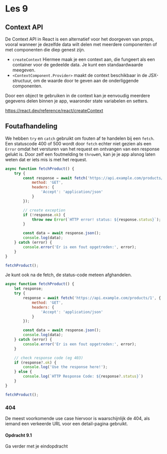 # Les 9

## Context API

De Context API in React is een alternatief voor het doorgeven van props, vooral wanneer je dezelfde data wilt delen met
meerdere componenten of met componenten die diep genest zijn.

* `createContext` Hiermee maak je een context aan, die fungeert als een container voor de gedeelde data. Je kunt een
  standaardwaarde meegeven.
* `<ContextComponent.Provider>` maakt de context beschikbaar in de JSX-structuur, om de waarde door te geven aan de
  onderliggende componenten.

Door een object te gebruiken in de context kan je eenvoudig meerdere gegevens delen binnen je app, waaronder state
variabelen en setters.

https://react.dev/reference/react/createContext

<!--
* eigenlijk alleen interessant als je reactive variabelen in de context stopt
-->

<!--

### Use cases

- server state centraal?
- loginstatus / jwt

-->

## Foutafhandeling

We hebben `try` en `catch` gebruikt om fouten af te handelen bij een `fetch`. Een statuscode 400 of 500 wordt door
`fetch` echter niet gezien als een `Error` omdat het versturen van het request en ontvangen van een response gelukt is.
Door zelf een foutmelding te `throw`en, kan je je app alsnog laten weten dat er iets mis is met het request.

```javascript
async function fetchProduct() {
    try {
        const response = await fetch('https://api.example.com/products/1', {
            method: 'GET',
            headers: {
                'Accept': 'application/json'
            }
        });

        // create exception
        if (!response.ok) {
            throw new Error(`HTTP error! status: ${response.status}`);
        }

        const data = await response.json();
        console.log(data);
    } catch (error) {
        console.error('Er is een fout opgetreden:', error);
    }
}

fetchProduct();

```

Je kunt ook na de fetch, de status-code meteen afghandelen.

```javascript
async function fetchProduct() {
    let response;
    try {
        response = await fetch('https://api.example.com/products/1', {
            method: 'GET',
            headers: {
                'Accept': 'application/json'
            }
        });

        const data = await response.json();
        console.log(data);
    } catch (error) {
        console.error('Er is een fout opgetreden:', error);
    }

    // check response code (eg 403)
    if (response?.ok) {
        console.log('Use the response here!');
    } else {
        console.log(`HTTP Response Code: ${response?.status}`)
    }
}

fetchProduct();
```

<!--
zou misschien een alternatief extra onderdeel kunnen zijn.
-->

### 404

De meest voorkomende use case hiervoor is waarschijnlijk de 404, als iemand een verkeerde URL voor een detail-pagina
gebruikt.

#### Opdracht 9.1

Ga verder met je eindopdracht